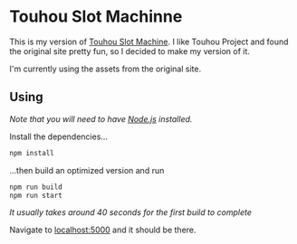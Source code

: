 # Touhou Slot Machinne

This is my version of [Touhou Slot Machine](https://maribelhearn.com/slots). I like Touhou Project and found the original site pretty fun, so I decided to make my version of it.

I'm currently using the assets from the original site.


## Using

*Note that you will need to have [Node.js](https://nodejs.org) installed.*

Install the dependencies...

```bash
npm install
```

...then build an optimized version and run

```bash
npm run build
npm run start
```

*It usually takes around 40 seconds for the first build to complete*

Navigate to [localhost:5000](http://localhost:5000) and it should be there.
